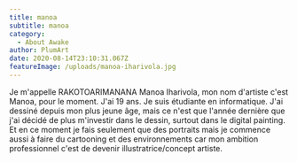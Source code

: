 ```yaml
---
title: manoa
subtitle: manoa
category:
  - About Awake
author: PlumArt
date: 2020-08-14T23:10:31.067Z
featureImage: /uploads/manoa-iharivola.jpg
---
```

Je m'appelle RAKOTOARIMANANA Manoa Iharivola, mon nom d'artiste c'est Manoa, pour le moment. J'ai 19 ans. Je suis étudiante en informatique. J'ai dessiné depuis mon plus jeune âge, mais ce n'est que l'année dernière que j'ai décidé de plus m'investir dans le dessin, surtout dans le digital painting. Et en ce moment je fais seulement que des portraits mais je commence aussi à faire du cartooning et des environnements car mon ambition professionnel c'est de devenir illustratrice/concept artiste.